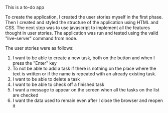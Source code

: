 ﻿This is a to-do app

To create the application, I created the user stories myself in the first phase. Then I created and styled the structure of the application using HTML and CSS. The next step was to use javascript to implement all the features thought in user stories. The application was run and tested using the valid "live-server" command from node.

The user stories were as follows:
1. I want to be able to create a new task, both on the button and when I press the "Enter" key
2. To not be able to add a task if there is nothing on the place where the text is written or if the name is repeated with an already existing task.
3. I want to be able to delete a task
4. I want to be able to check off a finished task
5. I want a message to appear on the screen when all the tasks on the list are checked
6. I want the data used to remain even after I close the browser and reopen it
